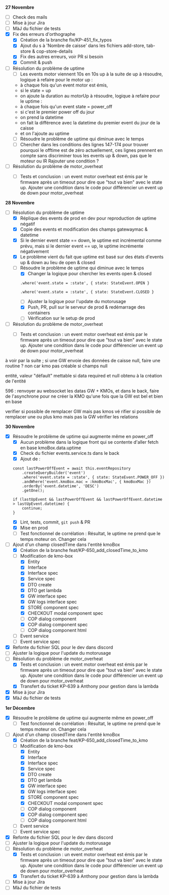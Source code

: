 **27 Novembre**
- [ ] Check des mails
- [ ] Mise à jour Jira
- [ ] MàJ du fichier de tests
- [x] Fix des erreurs d'orthographe
    - [x] Création de la branche fix/KP-451_fix_typos
    - [x] Ajout du s à 'Nombre de caisse' dans les fichiers add-store, tab-store & cop-store-details
    - [x] Fix des autres erreurs, voir PR si besoin
    - [x] Commit & push
- [ ] Résolution du problème de uptime
    - [ ] Les events motor viennent 10s en 10s up à la suite de up
    à résoudre, logique à refaire pour le motor up : 
    - à chaque fois qu'un event motor est émis, 
    - si le state = up
    - on ajoute la duration au motorUp
    à résoudre, logique à refaire pour le uptime :
    - à chaque fois qu'un event state = power_off 
    - si c'est le premier power off du jour
    - on prend la datetime
    - on fait la différence avec la datetime du premier event du jour de la caisse
    - et on l'ajoute au uptime
    - [ ] Résoudre le problème de uptime qui diminue avec le temps
    - [ ] Chercher dans les conditions des lignes 147-174 pour trouver pourquoi le offtime est de zéro
    actuellement, ces lignes prennent en compte sans discriminer tous les events up & down, pas que le moteur ou IR Rajouter une condition ?
- [ ] Résolution du problème de motor_overheat
    - [ ] Tests et conclusion : un event motor overheat est émis par le firmware après un timeout pour dire que "tout va bien" avec le state up. Ajouter une condition dans le code pour différencier un event up de down pour motor_overheat


**28 Novembre**
- [ ] Résolution du problème de uptime
    - [x] Réplique des events de prod en dev pour reproduction de uptime négatif
    - [x] Copie des events et modification des champs gatewaymac & datetime
    - [x] Si le dernier event state == down, le uptime est incrémental comme prévu, mais si le dernier event == up, le uptime incrémente négativement
    - [x] Le problème vient du fait que uptime est basé sur des états d'events up & down au lieu de open & closed
    - [ ] Résoudre le problème de uptime qui diminue avec le temps
        - [x] Changer la logique pour chercher les events open & closed
        ```
        .where('event.state = :state', { state: StateEvent.OPEN }
        ```
        ```
        .where('event.state = :state', { state: StateEvent.CLOSED }
        ```
        - [ ] Ajuster la logique pour l'update du motorusage
        - [x] Push, PR, pull sur le serveur de prod & redémarrage des containers
        - [ ] Vérification sur le setup de prod
- [ ] Résolution du problème de motor_overheat
    - [ ] Tests et conclusion : un event motor overheat est émis par le firmware après un timeout pour dire que "tout va bien" avec le state up. Ajouter une condition dans le code pour différencier un event up de down pour motor_overheat


à voir par la suite ; 
si une GW envoie des données de caisse null, faire une routine ?
    non car kmo pas créable si champs null


entité, valeur "défault" mettable si data required et null obtenu à la création de l'entité

596 : renvoyer au websocket les datas GW + KMOs, et dans le back, faire de l'asynchrone pour ne créer la KMO qu'une fois que la GW est bel et bien en base

verifier si possible de remplacer GW mais pas kmos 
vé rifier si possible de remplacer une ou plus kmo mais pas la GW
vérifier les relations


**30 Novembre**
- [x] Résoudre le problème de uptime qui augmente même en power_off
    - [x] Aucun problème dans la logique front qui se contente d'aller fetch en base kmoBox.data.uptime
    - [x] Check du fichier events.service.ts dans le back
    - [x] Ajout de  : 
    ```
    const lastPowerOffEvent = await this.eventRepository
        .createQueryBuilder('event')
        .where('event.state = :state', { state: StateEvent.POWER_OFF })
        .andWhere('event.kmoBox.mac = :kmoBoxMac', { kmoBoxMac })
        .orderBy('event.datetime', 'DESC')
        .getOne();

    if (lastUpEvent && lastPowerOffEvent && lastPowerOffEvent.datetime > lastUpEvent.datetime) {
        continue;
    }
    ```
    - [x] Lint, tests, commit, ```git push``` & PR
    - [x] Mise en prod
    - [ ] Test fonctionnel de corrélation : Résultat, le uptime ne prend que le temps moteur on. Changer cela 
- [ ] Ajout d'un champ closedTime dans l'entité kmoBox
    - [x] Création de la branche feat/KP-650_add_closedTime_to_kmo
    - [ ] Modification de kmo-box
        - [x] Entity
        - [x] Interface
        - [x] Interface spec
        - [x] Service spec
        - [x] DTO create
        - [x] DTO get lambda
        - [x] GW interface spec
        - [x] GW logs interface spec
        - [x] STORE component spec
        - [x] CHECKOUT modal component spec
        - [ ] COP dialog component
        - [x] COP dialog component spec
        - [ ] COP dialog component html
    - [ ] Event service
    - [ ] Event service spec
- [x] Refonte du fichier SQL pour le dev dans discord
- [ ] Ajuster la logique pour l'update du motorusage
- [ ] Résolution du problème de motor_overheat
    - [x] Tests et conclusion : un event motor overheat est émis par le firmware après un timeout pour dire que "tout va bien" avec le state up. Ajouter une condition dans le code pour différencier un event up de down pour motor_overheat
    - [x] Transfert du ticket KP-639 à Anthony pour gestion dans la lambda
- [x] Mise à jour Jira
- [x] MàJ du fichier de tests

**1er Décembre**
- [x] Résoudre le problème de uptime qui augmente même en power_off
    - [ ] Test fonctionnel de corrélation : Résultat, le uptime ne prend que le temps moteur on. Changer cela 
- [ ] Ajout d'un champ closedTime dans l'entité kmoBox
    - [x] Création de la branche feat/KP-650_add_closedTime_to_kmo
    - [ ] Modification de kmo-box
        - [x] Entity
        - [x] Interface
        - [x] Interface spec
        - [x] Service spec
        - [x] DTO create
        - [x] DTO get lambda
        - [x] GW interface spec
        - [x] GW logs interface spec
        - [x] STORE component spec
        - [x] CHECKOUT modal component spec
        - [ ] COP dialog component
        - [x] COP dialog component spec
        - [ ] COP dialog component html
    - [ ] Event service
    - [ ] Event service spec
- [x] Refonte du fichier SQL pour le dev dans discord
- [ ] Ajuster la logique pour l'update du motorusage
- [ ] Résolution du problème de motor_overheat
    - [x] Tests et conclusion : un event motor overheat est émis par le firmware après un timeout pour dire que "tout va bien" avec le state up. Ajouter une condition dans le code pour différencier un event up de down pour motor_overheat
    - [x] Transfert du ticket KP-639 à Anthony pour gestion dans la lambda
- [ ] Mise à jour Jira
- [ ] MàJ du fichier de tests